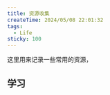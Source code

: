 ```yaml
---
title: 资源收集
createTime: 2024/05/08 22:01:32
tags:
  - Life
sticky: 100
---
```


这里用来记录一些常用的资源，

## 学习

